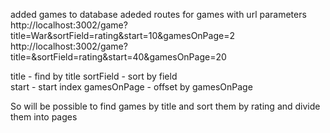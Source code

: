 added games to database
adeded routes for games with url parameters
http://localhost:3002/game?title=War&sortField=rating&start=10&gamesOnPage=2
http://localhost:3002/game?title=&sortField=rating&start=40&gamesOnPage=20

title - find by title
sortField - sort by field  
start - start index
gamesOnPage - offset by gamesOnPage

So will be possible to find games by title and sort them by rating and divide them into pages
